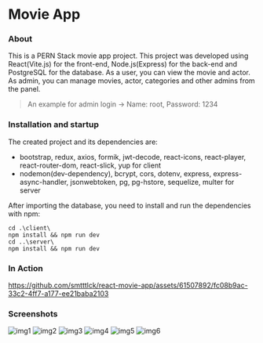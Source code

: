 # Movie App

### About
This is a PERN Stack movie app project. This project was developed using React(Vite.js) for the front-end, Node.js(Express) for the back-end and PostgreSQL
 for the database. As a user, you can view the movie and actor. As admin, you can manage movies, actor, categories and other admins from the panel.
 > An example for admin login -> Name: root, Password: 1234

### Installation and startup
The created project and its dependencies are:
- bootstrap, redux, axios, formik, jwt-decode, react-icons, react-player, react-router-dom, react-slick, yup for client
- nodemon(dev-dependency), bcrypt, cors, dotenv, express, express-async-handler, jsonwebtoken, pg, pg-hstore, sequelize, multer for server

After importing the database, you need to install and run the dependencies with npm:

    cd .\client\
	npm install && npm run dev	
    cd ..\server\
	npm install && npm run dev


### In Action
https://github.com/smtttlck/react-movie-app/assets/61507892/fc08b9ac-33c2-4ff7-a177-ee21baba2103

### Screenshots
![img1](https://github.com/smtttlck/react-movie-app/assets/61507892/a7e34f4d-5616-4d2c-9fa0-4ba44a7f247c)
![img2](https://github.com/smtttlck/react-movie-app/assets/61507892/02e9f47f-a8bc-467f-af19-b5aca55f7f8d)
![img3](https://github.com/smtttlck/react-movie-app/assets/61507892/6319b906-1582-422f-b182-07136bb00222)
![img4](https://github.com/smtttlck/react-movie-app/assets/61507892/d3284e8a-c323-4bb0-bdbc-6ad31c4b91aa)
![img5](https://github.com/smtttlck/react-movie-app/assets/61507892/f284beab-c38c-4806-b7c2-ee9951fbc956)
![img6](https://github.com/smtttlck/react-movie-app/assets/61507892/554e9747-81d5-4300-9c00-3e13b355f232)
